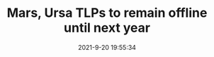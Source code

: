 ---
"title": "Mars, Ursa TLPs to remain offline until next year"
"date": "2021-9-20 19:55:34"
"feed_name": "OFFSHOREMAG"
"feed_website": "https://www.offshore-mag.com/"
"feed_rss": "https://www.offshore-mag.com/__rss/website-scheduled-content.xml?input=%7B%22sectionAlias%22%3A%22home%22%7D"
"link": "https://www.offshore-mag.com/regional-reports/us-gulf-of-mexico/article/14210630/mars-ursa-tlps-in-the-gulf-of-mexico-to-remain-offline-until-next-year"
"file": "_posts/2021-1-1-6164b5a7d3ea1b87222d2c18f4e377b487373047.md"
"accident": "0"
"drilling": "0"
"dead": "0"
"injured": "0"
"where": "unknown site"
---